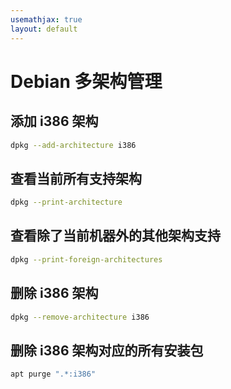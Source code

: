 ```yaml
---
usemathjax: true
layout: default
---
```


# Debian 多架构管理

## 添加 i386 架构

```bash
dpkg --add-architecture i386
```

## 查看当前所有支持架构

```bash
dpkg --print-architecture
```

## 查看除了当前机器外的其他架构支持

```bash
dpkg --print-foreign-architectures
```

## 删除 i386 架构

```bash
dpkg --remove-architecture i386
```

## 删除 i386 架构对应的所有安装包

```bash
apt purge ".*:i386"
```
